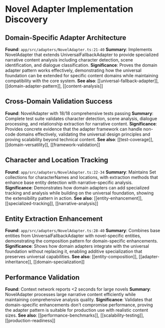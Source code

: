 # Novel Adapter Implementation Discovery

## Domain-Specific Adapter Architecture
**Found**: `app/src/adapters/NovelAdapter.ts:21-40`
**Summary**: Implements NovelAdapter that extends UniversalFallbackAdapter to provide specialized narrative content analysis including character detection, scene identification, and dialogue classification.
**Significance**: Proves the domain adapter pattern works effectively, demonstrating how the universal foundation can be extended for specific content domains while maintaining compatibility with the core system.
**See also**: [[universal-fallback-adapter]], [[domain-adapter-pattern]], [[content-analysis]]

## Cross-Domain Validation Success
**Found**: NovelAdapter with 18/18 comprehensive tests passing
**Summary**: Complete test suite validates character detection, scene analysis, dialogue processing, and relationship extraction for narrative content.
**Significance**: Provides concrete evidence that the adapter framework can handle non-code domains effectively, validating the universal design principles and proving scalability beyond technical content.
**See also**: [[test-coverage]], [[domain-versatility]], [[framework-validation]]

## Character and Location Tracking
**Found**: `app/src/adapters/NovelAdapter.ts:22-34`
**Summary**: Maintains Set collections for characterNames and locations, with extraction methods that enhance base entity detection with narrative-specific analysis.
**Significance**: Demonstrates how domain adapters can add specialized tracking and analysis while building on the universal foundation, showing the extensibility pattern in action.
**See also**: [[entity-enhancement]], [[specialized-tracking]], [[narrative-analysis]]

## Entity Extraction Enhancement
**Found**: `app/src/adapters/NovelAdapter.ts:28-40`
**Summary**: Combines base entities from UniversalFallbackAdapter with novel-specific entities, demonstrating the composition pattern for domain-specific enhancements.
**Significance**: Shows how domain adapters integrate with the universal foundation without replacing it, enabling additive specialization that preserves universal capabilities.
**See also**: [[entity-composition]], [[adapter-inheritance]], [[domain-specialization]]

## Performance Validation
**Found**: Context network reports <2 seconds for large novels
**Summary**: NovelAdapter processes large narrative content efficiently while maintaining comprehensive analysis quality.
**Significance**: Validates that domain-specific enhancements don't compromise performance, proving the adapter pattern is suitable for production use with realistic content sizes.
**See also**: [[performance-benchmarks]], [[scalability-testing]], [[production-readiness]]